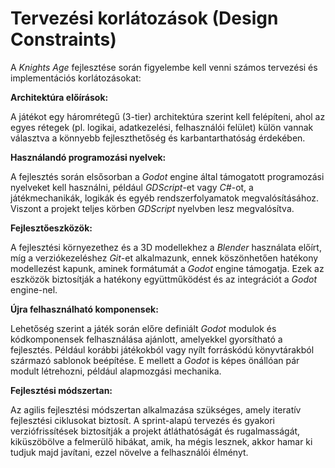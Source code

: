 # Tervezési korlátozások (Design Constraints)

A _Knights Age_ fejlesztése során figyelembe kell venni számos tervezési és implementációs korlátozásokat:

**Architektúra előírások:**

A játékot egy háromrétegű (3-tier) architektúra szerint kell felépíteni, ahol az egyes rétegek (pl. logikai,
adatkezelési, felhasználói felület) külön vannak választva a könnyebb fejleszthetőség és
karbantarthatóság érdekében.

**Használandó programozási nyelvek:**

A fejlesztés során elsősorban a _Godot_ engine által támogatott programozási nyelveket kell használni,
például _GDScript_-et vagy _C#_-ot, a játékmechanikák, logikák és egyéb rendszerfolyamatok
megvalósításához. Viszont a projekt teljes körben _GDScript_ nyelvben lesz megvalósítva.

**Fejlesztőeszközök:**

A fejlesztési környezethez és a 3D modellekhez a _Blender_ használata előírt, míg a verziókezeléshez _Git_-et
alkalmazunk, ennek köszönhetően hatékony modellezést kapunk, aminek formátumát a _Godot_ engine
támogatja. Ezek az eszközök biztosítják a hatékony együttműködést és az integrációt a _Godot_ engine-nel.

**Újra felhasználható komponensek:**

Lehetőség szerint a játék során előre definiált _Godot_ modulok és kódkomponensek felhasználása
ajánlott, amelyekkel gyorsítható a fejlesztés. Például korábbi játékokból vagy nyílt forráskódú
könyvtárakból származó sablonok beépítése. E mellett a _Godot_ is képes önállóan pár modult létrehozni,
például alapmozgási mechanika.

**Fejlesztési módszertan:**

Az agilis fejlesztési módszertan alkalmazása szükséges, amely iteratív fejlesztési ciklusokat biztosít. A
sprint-alapú tervezés és gyakori verziófrissítések biztosítják a projekt átláthatóságát és rugalmasságát,
kiküszöbölve a felmerülő hibákat, amik, ha mégis lesznek, akkor hamar ki tudjuk majd javítani, ezzel
növelve a felhasználói élményt.
